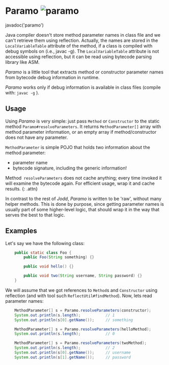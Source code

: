 # Paramo ![paramo](paramo.png)

<js>javadoc('paramo')</js>

Java compiler doesn't store method parameter names in class file and we
can't retrieve them using reflection. Actually, the names are stored in
the `LocalVariableTable` attribute of the method, if a class is compiled
with debug symbols on (i.e., javac -g). The `LocalVariableTable`
attribute is not accessible using reflection, but it can be read using
bytecode parsing library like ASM.

*Paramo* is a little tool that extracts method or constructor parameter
names from bytecode debug information in runtime.

*Paramo* works only if debug information is available in class files
(compile with: `javac -g` ).

## Usage

Using *Paramo* is very simple: just pass `Method` or `Constructor` to
the static method `Paramo#resolveParameters`. It returns
`MethodParameter[]` array with method parameter information, or an empty
array if method/constructor does not have any parameter.

`MethodParameter` is simple POJO that holds two information about the
method parameter:

* parameter name
* bytecode signature, including the generic information!

Method` resolveParameters` does not cache anything; every time invoked
it will examine the bytecode again. For efficient usage, wrap it and
cache results.
{: .attn}

In contrast to the rest of *Jodd*, *Paramo* is written to be 'raw',
without many helper methods. This is done by purpose, since getting
parameter names is usually part of some higher-level logic, that should
wrap it in the way that serves the best to that logic.

## Examples

Let's say we have the following class:

~~~~~ java
	public static class Foo {
		public Foo(String something) {}

		public void hello() {}

		public void two(String username, String password) {}
	}
~~~~~

We will assume that we got references to `Method`s and `Constructor`
using reflection (and with tool such `ReflectUtil#findMethod`). Now,
lets read parameter names:

~~~~~ java
    MethodParameter[] s = Paramo.resolveParameters(constructor);
    System.out.println(s.length);           // 1
    System.out.println(s[0].getName());     // something
~~~~~

~~~~~ java
    MethodParameter[] s = Paramo.resolveParameters(helloMethod);
    System.out.println(s.length);           // 0
~~~~~

~~~~~ java
    MethodParameter[] s = Paramo.resolveParameters(twoMethod);
    System.out.println(s.length);           // 2
    System.out.println(s[0].getName());     // username
    System.out.println(s[1].getName());     // password
~~~~~
